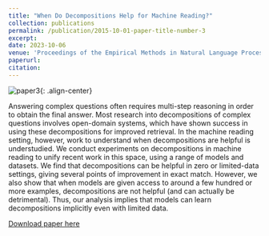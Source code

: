 ```yaml
---
title: "When Do Decompositions Help for Machine Reading?"
collection: publications
permalink: /publication/2015-10-01-paper-title-number-3
excerpt: 
date: 2023-10-06
venue: 'Proceedings of the Empirical Methods in Natural Language Processing 2023'
paperurl: 
citation:
---
```

![paper3](https://weikangda.github.io/kangda.github.io/images/paper3.PNG){: .align-center}  

Answering complex questions often requires multi-step reasoning in order to obtain the final answer. Most research into decompositions of complex questions involves open-domain systems, which have shown success in using these decompositions for improved retrieval. In the machine reading setting, however, work to understand when decompositions are helpful is understudied. We conduct experiments on decompositions in machine reading to unify recent work in this space, using a range of models and datasets. We find that decompositions can be helpful in zero or limited-data settings, giving several points of improvement in exact match. However, we also show that when models are given access to around a few hundred or more examples, decompositions are not helpful (and can actually be detrimental). Thus, our analysis implies that models can learn decompositions implicitly even with limited data.

[Download paper here](https://aclanthology.org/2023.emnlp-main.219/)